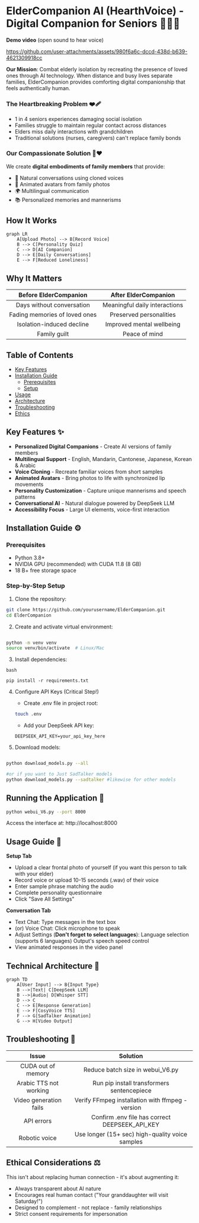 # ElderCompanion AI (HearthVoice) - Digital Companion for Seniors 👵👴💬
**Demo video** (open sound to hear voice)

https://github.com/user-attachments/assets/980f6a6c-dccd-438d-b639-4621309918cc

**Our Mission**: Combat elderly isolation by recreating the presence of loved ones through AI technology. When distance and busy lives separate families, ElderCompanion provides comforting digital companionship that feels authentically human.

### The Heartbreaking Problem ❤️‍🩹
- 1 in 4 seniors experiences damaging social isolation
- Families struggle to maintain regular contact across distances
- Elders miss daily interactions with grandchildren
- Traditional solutions (nurses, caregivers) can't replace family bonds

### Our Compassionate Solution 🤖❤️
We create **digital embodiments of family members** that provide:
- 💬 Natural conversations using cloned voices
- 👤 Animated avatars from family photos
- 🌍 Multilingual communication
- 📚 Personalized memories and mannerisms


## How It Works
```mermaid
graph LR
    A[Upload Photo] --> B[Record Voice]
    B --> C[Personality Quiz]
    C --> D[AI Companion]
    D --> E[Daily Conversations]
    E --> F[Reduced Loneliness]
```
## Why It Matters

|                                       Before ElderCompanion                                       |               After ElderCompanion              |             
|:-------------------------------------------------------------------------------------------------:|:-----------------------------------------------:|
| Days without conversation                                                                         | Meaningful daily interactions                   |                  
| Fading memories of loved ones                                                                     | Preserved personalities                         |            
| Isolation-induced decline                                                                         | Improved mental wellbeing                       |                       
| Family guilt                                                                                      | Peace of mind                                   |    

## Table of Contents
- [Key Features](#key-features-)
- [Installation Guide](#installation-guide-)
  - [Prerequisites](#prerequisites)
  - [Setup](#step-by-step-setup)
- [Usage](#usage-guide-)
- [Architecture](#technical-architecture-)
- [Troubleshooting](#troubleshooting-)
- [Ethics](#ethical-considerations-)

## Key Features ✨
- **Personalized Digital Companions** - Create AI versions of family members
- **Multilingual Support** - English, Mandarin, Cantonese, Japanese, Korean & Arabic
- **Voice Cloning** - Recreate familiar voices from short samples
- **Animated Avatars** - Bring photos to life with synchronized lip movements
- **Personality Customization** - Capture unique mannerisms and speech patterns
- **Conversational AI** - Natural dialogue powered by DeepSeek LLM
- **Accessibility Focus** - Large UI elements, voice-first interaction

## Installation Guide ⚙️

### Prerequisites
- Python 3.8+
- NVIDIA GPU (recommended) with CUDA 11.8 (8 GB)
- 18 B+ free storage space

### Step-by-Step Setup
1. Clone the repository:
```bash
git clone https://github.com/yourusername/ElderCompanion.git
cd ElderCompanion

```
2. Create and activate virtual environment:

```bash

python -m venv venv
source venv/bin/activate  # Linux/Mac
```

3. Install dependencies:
```
bash

pip install -r requirements.txt
```
4. Configure API Keys (Critical Step!)
    - Create .env file in project root:
    ```bash
    touch .env
    ```
    - Add your DeepSeek API key:
    ```env
    DEEPSEEK_API_KEY=your_api_key_here
    ```
    
5. Download models:

```bash

python download_models.py --all

#or if you want to Just SadTalker models
python download_models.py --sadtalker #likewise for other models

```

## Running the Application 🚀
```bash
python webui_V6.py --port 8000
```

Access the interface at: http://localhost:8000

## Usage Guide 📖
**Setup Tab** 
- Upload a clear frontal photo of yourself (if you want this person to talk with your elder)
- Record voice or upload 10-15 seconds (.wav) of their voice
- Enter sample phrase matching the audio
- Complete personality questionnaire
- Click "Save All Settings"

**Conversation Tab**
- Text Chat: Type messages in the text box
- (or) Voice Chat: Click microphone to speak
- Adjust Settings (**Don't forget to select languages**):
    Language selection (supports 6 languages)
    Output's speech speed control
- View animated responses in the video panel
## Technical Architecture 🧠
```mermaid
graph TD
    A[User Input] --> B{Input Type}
    B -->|Text| C[DeepSeek LLM]
    B -->|Audio| D[Whisper STT]
    D --> C
    C --> E[Response Generation]
    E --> F[CosyVoice TTS]
    F --> G[SadTalker Animation]
    G --> H[Video Output]
```

## Troubleshooting 🔧
|                                               Issue                                               |                     Solution                    |
|:-------------------------------------------------------------------------------------------------:|:-----------------------------------------------:|
| CUDA out of memory                                                                                | Reduce batch size in webui_V6.py                |                      
| Arabic TTS not working                                                                            | Run pip install transformers sentencepiece      |                        
| Video generation fails                                                                            | Verify FFmpeg installation with ffmpeg -version |                       
| API errors                                                                                        | Confirm .env file has correct DEEPSEEK_API_KEY  |                       
| Robotic voice                                                                                     | Use longer (15+ sec) high-quality voice samples |     

## Ethical Considerations ⚖️
This isn't about replacing human connection - it's about augmenting it:
- Always transparent about AI nature
- Encourages real human contact ("Your granddaughter will visit Saturday!")
- Designed to complement - not replace - family relationships
- Strict consent requirements for impersonation
